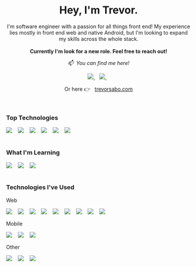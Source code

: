 <div align='center'>
  <h1>
    Hey, I'm Trevor.
  </h1>

  <p>
    I'm software engineer with a passion for all things front end! My experience lies mostly in front end web and native Android, but I'm looking to expand my skills across the whole stack.
    <br/>
    <br/>
    <b>Currently I'm look for a new role. Feel free to reach out!</b>
  </p>
  
  <i>📫 &nbsp;You can find me here!</i>
  <p>
    <a href="https://www.linkedin.com/in/trevor-sabo/">
      <img src="https://img.shields.io/badge/linkedin-%230077B5.svg?&style=for-the-badge&logo=linkedin&logoColor=white" />
    </a>&nbsp;&nbsp;
    <a href="mailto:sabotrev@gmail.com">
      <img src="https://img.shields.io/badge/Gmail-D14836?style=for-the-badge&logo=gmail&logoColor=white" />
    </a>&nbsp;&nbsp;
  </p>
  <p>
    Or here 👉 &nbsp;
    <a href="www.trevorsabo.com">
      trevorsabo.com
    </a>
  </p>
</div>

<br/>

<h3>Top Technologies</h3>
<div align='left'>
  <img src="https://img.shields.io/badge/JavaScript-323330?style=for-the-badge&logo=javascript&logoColor=F7DF1E" /> &nbsp;&nbsp;
  <img src="https://img.shields.io/badge/TypeScript-007ACC?style=for-the-badge&logo=typescript&logoColor=white" /> &nbsp;&nbsp;
  <img src="https://img.shields.io/badge/React-20232A?style=for-the-badge&logo=react&logoColor=61DAFB" /> &nbsp;&nbsp;
  <img src="https://img.shields.io/badge/Gatsby-663399?style=for-the-badge&logo=gatsby&logoColor=white" /> &nbsp;&nbsp;
  <img src="https://img.shields.io/badge/Java-ED8B00?style=for-the-badge&logo=java&logoColor=white" /> &nbsp;&nbsp;
  <img src="https://img.shields.io/badge/Kotlin-0095D5?&style=for-the-badge&logo=kotlin&logoColor=white" /> &nbsp;&nbsp;  
</div>

<br/>

<h3>What I'm Learning</h3>
<div align='left'>
  <img src="https://img.shields.io/badge/Node.js-339933?style=for-the-badge&logo=nodedotjs&logoColor=white" /> &nbsp;&nbsp;
  <img src="https://img.shields.io/badge/Express.js-000000?style=for-the-badge&logo=express&logoColor=white" /> &nbsp;&nbsp;
  <img src="https://img.shields.io/badge/GraphQl-E10098?style=for-the-badge&logo=graphql&logoColor=white" /> &nbsp;&nbsp;
</div>

<br/>

<h3>Technologies I've Used</h3>
<p>Web</p>
<div align='left'>
  <img src="https://img.shields.io/badge/Angular-DD0031?style=for-the-badge&logo=angular&logoColor=white" /> &nbsp;&nbsp;
  <img src="https://img.shields.io/badge/AngularJS-E23237?style=for-the-badge&logo=angularjs&logoColor=white" /> &nbsp;&nbsp;
  <img src="https://img.shields.io/badge/Jest-C21325?style=for-the-badge&logo=jest&logoColor=white" /> &nbsp;&nbsp;
  <img src="https://img.shields.io/badge/Junit5-25A162?style=for-the-badge&logo=junit5&logoColor=white" /> &nbsp;&nbsp;
  <img src="https://img.shields.io/badge/Nginx-009639?style=for-the-badge&logo=nginx&logoColor=white" /> &nbsp;&nbsp;
  <img src="https://img.shields.io/badge/npm-CB3837?style=for-the-badge&logo=npm&logoColor=white" /> &nbsp;&nbsp;
  <img src="https://img.shields.io/badge/Postman-FF6C37?style=for-the-badge&logo=Postman&logoColor=white" /> &nbsp;&nbsp;
  <img src="https://img.shields.io/badge/Redux-593D88?style=for-the-badge&logo=redux&logoColor=white" /> &nbsp;&nbsp;
  <img src="https://img.shields.io/badge/Redux%20saga-86D46B?style=for-the-badge&logo=redux%20saga&logoColor=999999" /> &nbsp;&nbsp;
</div>

<p>Mobile</p>
<div align='left'>
  <img src="https://img.shields.io/badge/React_Native-20232A?style=for-the-badge&logo=react&logoColor=61DAFB" /> &nbsp;&nbsp;
  <img src="https://img.shields.io/badge/Android-3DDC84?style=for-the-badge&logo=android&logoColor=white" /> &nbsp;&nbsp;
  <img src="https://img.shields.io/badge/gradle-02303A?style=for-the-badge&logo=gradle&logoColor=white" /> &nbsp;&nbsp;
</div>

<p>Other</p>
<div align='left'>
  <img src="https://img.shields.io/badge/firebase-ffca28?style=for-the-badge&logo=firebase&logoColor=black" /> &nbsp;&nbsp;
  <img src="https://img.shields.io/badge/Spring-6DB33F?style=for-the-badge&logo=spring&logoColor=white" /> &nbsp;&nbsp;
  <img src="https://img.shields.io/badge/Spring_Boot-F2F4F9?style=for-the-badge&logo=spring-boot" /> &nbsp;&nbsp;
</div>

<!--
**sabotrev/sabotrev** is a ✨ _special_ ✨ repository because its `README.md` (this file) appears on your GitHub profile.

Here are some ideas to get you started:

- 🔭 I’m currently working on ...
- 🌱 I’m currently learning ...
- 👯 I’m looking to collaborate on ...
- 🤔 I’m looking for help with ...
- 💬 Ask me about ...
- 📫 How to reach me: ...
- 😄 Pronouns: ...
- ⚡ Fun fact: ...
-->
